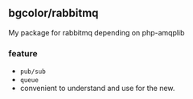 ## bgcolor/rabbitmq 

My package for rabbitmq depending on php-amqplib

### feature 

* `pub/sub`
* `queue`
* convenient to understand and use for the new.
